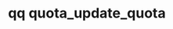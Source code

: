 ---
category: quota
command: quota_update_quota
keywords: qq, qq_cli, quota_update_quota
optional_options:
- alternate: []
  help: Path name
  name: --path
  required: false
- alternate: []
  help: File ID
  name: --id
  required: false
- alternate: []
  help: 'Quota limit in bytes. Both base-10 and base-2 shorthand names are accepted:
    GB or GiB, TB or TiB (e.g. 50GB)'
  name: --limit
  required: true
permalink: /qq-cli-command-guide/quota/quota_update_quota.html
positional_options: []
sidebar: qq_cli_command_reference_sidebar
summary: This section explains how to use the <code>qq quota_update_quota</code> command.
synopsis: Update a directory quota
title: qq quota_update_quota
usage: qq quota_update_quota [-h] [--path PATH] [--id ID] --limit LIMIT
zendesk_source: qq CLI Command Guide

---